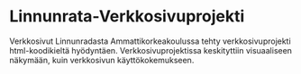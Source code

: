 # Linnunrata-Verkkosivuprojekti
Verkkosivut Linnunradasta
Ammattikorkeakoulussa tehty verkkosivuprojekti html-koodikieltä hyödyntäen. Verkkosivuprojektissa keskityttiin visuaaliseen näkymään, kuin verkkosivun käyttökokemukseen.
